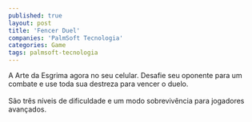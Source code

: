```yaml
---
published: true
layout: post
title: 'Fencer Duel'
companies: 'PalmSoft Tecnologia'
categories: Game
tags: palmsoft-tecnologia
---
```

A Arte da Esgrima agora no seu celular. Desafie seu oponente para um combate e use toda sua destreza para vencer o duelo. <br /><br />São três níveis de dificuldade e um modo sobrevivência para jogadores avançados.